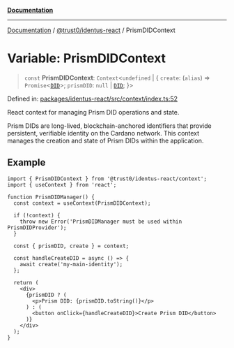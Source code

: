 [**Documentation**](../../../README.md)

***

[Documentation](../../../README.md) / [@trust0/identus-react](../README.md) / PrismDIDContext

# Variable: PrismDIDContext

> `const` **PrismDIDContext**: `Context`\<`undefined` \| \{ `create`: (`alias`) => `Promise`\<[`DID`](https://github.com/hyperledger-identus/sdk-ts/blob/main/docs/sdk/modules.md)\>; `prismDID`: `null` \| [`DID`](https://github.com/hyperledger-identus/sdk-ts/blob/main/docs/sdk/modules.md); \}\>

Defined in: [packages/identus-react/src/context/index.ts:52](https://github.com/trust0-project/identus/blob/6480fffced88812f48e20542d3492e14ba5fb80e/packages/identus-react/src/context/index.ts#L52)

React context for managing Prism DID operations and state.

Prism DIDs are long-lived, blockchain-anchored identifiers that provide
persistent, verifiable identity on the Cardano network. This context manages
the creation and state of Prism DIDs within the application.

## Example

```tsx
import { PrismDIDContext } from '@trust0/identus-react/context';
import { useContext } from 'react';

function PrismDIDManager() {
  const context = useContext(PrismDIDContext);
  
  if (!context) {
    throw new Error('PrismDIDManager must be used within PrismDIDProvider');
  }
  
  const { prismDID, create } = context;
  
  const handleCreateDID = async () => {
    await create('my-main-identity');
  };
  
  return (
    <div>
      {prismDID ? (
        <p>Prism DID: {prismDID.toString()}</p>
      ) : (
        <button onClick={handleCreateDID}>Create Prism DID</button>
      )}
    </div>
  );
}
```
